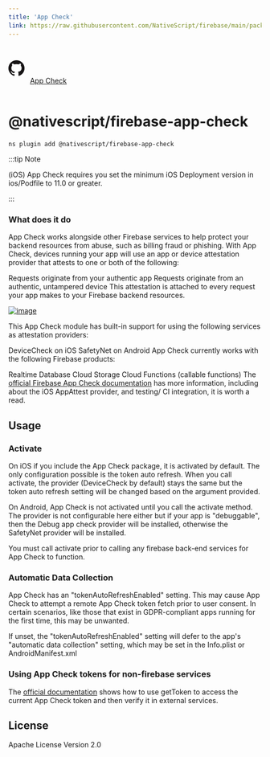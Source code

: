 ```yaml
---
title: 'App Check'
link: https://raw.githubusercontent.com/NativeScript/firebase/main/packages/firebase-app-check/README.md
---
```


<div style="width: 100%; padding: 1.2em 0em">
  					<img alt="github logo" src="../assets/images/github/GitHub-Mark-32px.png" style="display: inline; margin: 1em 0.5em 1em 0em">
  					<a href="https://github.com/NativeScript/firebase/tree/main/packages/firebase-app-check" target="_blank" noopener>App Check</a>
				</div>

# @nativescript/firebase-app-check

```cli
ns plugin add @nativescript/firebase-app-check
```

:::tip Note

(iOS) App Check requires you set the minimum iOS Deployment version in ios/Podfile to 11.0 or greater.

:::

### What does it do

App Check works alongside other Firebase services to help protect your backend resources from abuse, such as billing fraud or phishing. With App Check, devices running your app will use an app or device attestation provider that attests to one or both of the following:

Requests originate from your authentic app
Requests originate from an authentic, untampered device
This attestation is attached to every request your app makes to your Firebase backend resources.

[![image](https://img.youtube.com/vi/Fjj4fmr2t04/hqdefault.jpg)](https://www.youtube.com/watch?v=Fjj4fmr2t04)

This App Check module has built-in support for using the following services as attestation providers:

DeviceCheck on iOS
SafetyNet on Android
App Check currently works with the following Firebase products:

Realtime Database
Cloud Storage
Cloud Functions (callable functions)
The [official Firebase App Check documentation](https://firebase.google.com/docs/app-check) has more information, including about the iOS AppAttest provider, and testing/ CI integration, it is worth a read.

## Usage

### Activate

On iOS if you include the App Check package, it is activated by default. The only configuration possible is the token auto refresh. When you call activate, the provider (DeviceCheck by default) stays the same but the token auto refresh setting will be changed based on the argument provided.

On Android, App Check is not activated until you call the activate method. The provider is not configurable here either but if your app is "debuggable", then the Debug app check provider will be installed, otherwise the SafetyNet provider will be installed.

You must call activate prior to calling any firebase back-end services for App Check to function.

### Automatic Data Collection

App Check has an "tokenAutoRefreshEnabled" setting. This may cause App Check to attempt a remote App Check token fetch prior to user consent. In certain scenarios, like those that exist in GDPR-compliant apps running for the first time, this may be unwanted.

If unset, the "tokenAutoRefreshEnabled" setting will defer to the app's "automatic data collection" setting, which may be set in the Info.plist or AndroidManifest.xml

### Using App Check tokens for non-firebase services

The [official documentation](https://firebase.google.com/docs/app-check/web/custom-resource) shows how to use getToken to access the current App Check token and then verify it in external services.

## License

Apache License Version 2.0
